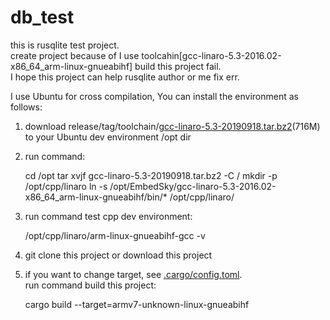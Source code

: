 # db_test

this is rusqlite test project. <br />
create project because of I use toolcahin[gcc-linaro-5.3-2016.02-x86_64_arm-linux-gnueabihf] build this project
fail.<br />
I hope this project can help rusqlite author or me fix err.

I use Ubuntu for cross compilation, You can install the environment as follows:

1. download release/tag/toolchain/<a href="https://github.com/lifeRobot/db_test/releases/download/toolchain/gcc-linaro-5.3-20190918.tar.bz2">gcc-linaro-5.3-20190918.tar.bz2</a>(716M) to your Ubuntu dev environment /opt dir
2. run command:


    cd /opt
    tar xvjf gcc-linaro-5.3-20190918.tar.bz2 -C /
    mkdir -p /opt/cpp/linaro
    ln -s /opt/EmbedSky/gcc-linaro-5.3-2016.02-x86_64_arm-linux-gnueabihf/bin/* /opt/cpp/linaro/
3. run command test cpp dev environment:


    /opt/cpp/linaro/arm-linux-gnueabihf-gcc -v
4. git clone this project or download this project
5. if you want to change target, see
   <a href="https://github.com/lifeRobot/db_test/tree/master/.cargo/config.html">.cargo/config.toml</a>.
   <br />
   run command build this project:


    cargo build --target=armv7-unknown-linux-gnueabihf